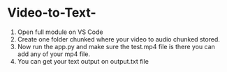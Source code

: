 # Video-to-Text-
1. Open full module on VS Code
2. Create one folder chunked where your video to audio chunked stored.
3. Now run the app.py and make sure the test.mp4 file is there you can add any of your mp4 file.
4. You can get your text output on output.txt file
